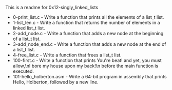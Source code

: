 This is a readme for 0x12-singly_linked_lists

* 0-print_list.c - Write a function that prints all the elements of a list_t list.
* 1-list_len.c - Write a function that returns the number of elements in a linked list_t list.
* 2-add_node.c - Write a function that adds a new node at the beginning of a list_t list.
* 3-add_node_end.c - Write a function that adds a new node at the end of a list_t list.
* 4-free_list.c - Write a function that frees a list_t list.
* 100-first.c - Write a function that prints You're beat! and yet, you must allow,\nI bore my house upon my back!\n before the main function is executed.
* 101-hello_holberton.asm - Write a 64-bit program in assembly that prints Hello, Holberton, followed by a new line.
